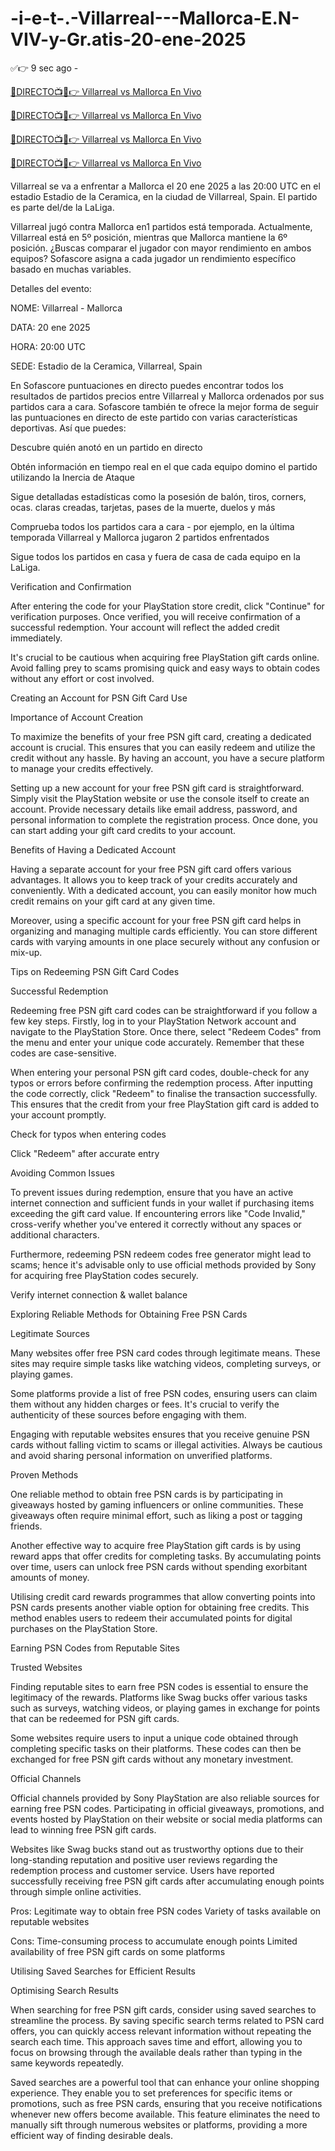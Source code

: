 # -i-e-t-.-Villarreal---Mallorca-E.N-VIV-y-Gr.atis-20-ene-2025



✅👉 9 sec ago -

<a href="https://www.bestmovesonline24hours.xyz/Soccer/">🔴DIRECTO📺📱👉 Villarreal vs Mallorca En Vivo</a>

<a href="https://www.bestmovesonline24hours.xyz/Soccer/">🔴DIRECTO📺📱👉 Villarreal vs Mallorca En Vivo</a>

<a href="https://www.bestmovesonline24hours.xyz/Soccer/">🔴DIRECTO📺📱👉 Villarreal vs Mallorca En Vivo</a>

<a href="https://www.bestmovesonline24hours.xyz/Soccer/">🔴DIRECTO📺📱👉 Villarreal vs Mallorca En Vivo</a>



Villarreal se va a enfrentar a Mallorca el 20 ene 2025 a las 20:00 UTC en el estadio Estadio de la Ceramica, en la ciudad de Villarreal, Spain. El partido es parte del/de la LaLiga.



Villarreal jugó contra Mallorca en1 partidos está temporada. Actualmente, Villarreal está en 5º posición, mientras que Mallorca mantiene la 6º posición. ¿Buscas comparar el jugador con mayor rendimiento en ambos equipos? Sofascore asigna a cada jugador un rendimiento específico basado en muchas variables.



Detalles del evento:



NOME: Villarreal - Mallorca



DATA: 20 ene 2025



HORA: 20:00 UTC



SEDE: Estadio de la Ceramica, Villarreal, Spain



En Sofascore puntuaciones en directo puedes encontrar todos los resultados de partidos precios entre Villarreal y Mallorca ordenados por sus partidos cara a cara. Sofascore también te ofrece la mejor forma de seguir las puntuaciones en directo de este partido con varias características deportivas. Así que puedes:



Descubre quién anotó en un partido en directo

Obtén información en tiempo real en el que cada equipo domino el partido utilizando la Inercia de Ataque

Sigue detalladas estadísticas como la posesión de balón, tiros, corners, ocas. claras creadas, tarjetas, pases de la muerte, duelos y más



Comprueba todos los partidos cara a cara - por ejemplo, en la última temporada Villarreal y Mallorca jugaron 2 partidos enfrentados

Sigue todos los partidos en casa y fuera de casa de cada equipo en la LaLiga.

Verification and Confirmation

After entering the code for your PlayStation store credit, click "Continue" for verification purposes. Once verified, you will receive confirmation of a successful redemption. Your account will reflect the added credit immediately.

It's crucial to be cautious when acquiring free PlayStation gift cards online. Avoid falling prey to scams promising quick and easy ways to obtain codes without any effort or cost involved.

Creating an Account for PSN Gift Card Use

Importance of Account Creation

To maximize the benefits of your free PSN gift card, creating a dedicated account is crucial. This ensures that you can easily redeem and utilize the credit without any hassle. By having an account, you have a secure platform to manage your credits effectively.

Setting up a new account for your free PSN gift card is straightforward. Simply visit the PlayStation website or use the console itself to create an account. Provide necessary details like email address, password, and personal information to complete the registration process. Once done, you can start adding your gift card credits to your account.

Benefits of Having a Dedicated Account

Having a separate account for your free PSN gift card offers various advantages. It allows you to keep track of your credits accurately and conveniently. With a dedicated account, you can easily monitor how much credit remains on your gift card at any given time.

Moreover, using a specific account for your free PSN gift card helps in organizing and managing multiple cards efficiently. You can store different cards with varying amounts in one place securely without any confusion or mix-up.

Tips on Redeeming PSN Gift Card Codes

Successful Redemption

Redeeming free PSN gift card codes can be straightforward if you follow a few key steps. Firstly, log in to your PlayStation Network account and navigate to the PlayStation Store. Once there, select "Redeem Codes" from the menu and enter your unique code accurately. Remember that these codes are case-sensitive.

When entering your personal PSN gift card codes, double-check for any typos or errors before confirming the redemption process. After inputting the code correctly, click "Redeem" to finalise the transaction successfully. This ensures that the credit from your free PlayStation gift card is added to your account promptly.

Check for typos when entering codes

Click "Redeem" after accurate entry

Avoiding Common Issues

To prevent issues during redemption, ensure that you have an active internet connection and sufficient funds in your wallet if purchasing items exceeding the gift card value. If encountering errors like "Code Invalid," cross-verify whether you've entered it correctly without any spaces or additional characters.

Furthermore, redeeming PSN redeem codes free generator might lead to scams; hence it's advisable only to use official methods provided by Sony for acquiring free PlayStation codes securely.

Verify internet connection & wallet balance

Exploring Reliable Methods for Obtaining Free PSN Cards

Legitimate Sources

Many websites offer free PSN card codes through legitimate means. These sites may require simple tasks like watching videos, completing surveys, or playing games.

Some platforms provide a list of free PSN codes, ensuring users can claim them without any hidden charges or fees. It's crucial to verify the authenticity of these sources before engaging with them.

Engaging with reputable websites ensures that you receive genuine PSN cards without falling victim to scams or illegal activities. Always be cautious and avoid sharing personal information on unverified platforms.

Proven Methods

One reliable method to obtain free PSN cards is by participating in giveaways hosted by gaming influencers or online communities. These giveaways often require minimal effort, such as liking a post or tagging friends.

Another effective way to acquire free PlayStation gift cards is by using reward apps that offer credits for completing tasks. By accumulating points over time, users can unlock free PSN cards without spending exorbitant amounts of money.

Utilising credit card rewards programmes that allow converting points into PSN cards presents another viable option for obtaining free credits. This method enables users to redeem their accumulated points for digital purchases on the PlayStation Store.

Earning PSN Codes from Reputable Sites

Trusted Websites

Finding reputable sites to earn free PSN codes is essential to ensure the legitimacy of the rewards. Platforms like Swag bucks offer various tasks such as surveys, watching videos, or playing games in exchange for points that can be redeemed for PSN gift cards.

Some websites require users to input a unique code obtained through completing specific tasks on their platforms. These codes can then be exchanged for free PSN gift cards without any monetary investment.

Official Channels

Official channels provided by Sony PlayStation are also reliable sources for earning free PSN codes. Participating in official giveaways, promotions, and events hosted by PlayStation on their website or social media platforms can lead to winning free PSN gift cards.

Websites like Swag bucks stand out as trustworthy options due to their long-standing reputation and positive user reviews regarding the redemption process and customer service. Users have reported successfully receiving free PSN gift cards after accumulating enough points through simple online activities.

Pros: Legitimate way to obtain free PSN codes Variety of tasks available on reputable websites

Cons: Time-consuming process to accumulate enough points Limited availability of free PSN gift cards on some platforms

Utilising Saved Searches for Efficient Results

Optimising Search Results

When searching for free PSN gift cards, consider using saved searches to streamline the process. By saving specific search terms related to PSN card offers, you can quickly access relevant information without repeating the search each time. This approach saves time and effort, allowing you to focus on browsing through the available deals rather than typing in the same keywords repeatedly.

Saved searches are a powerful tool that can enhance your online shopping experience. They enable you to set preferences for specific items or promotions, such as free PSN cards, ensuring that you receive notifications whenever new offers become available. This feature eliminates the need to manually sift through numerous websites or platforms, providing a more efficient way of finding desirable deals.

